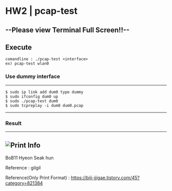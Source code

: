# HW2 | pcap-test
--**Please view Terminal Full Screen!!**--
---
## Execute
```
comandline : ./pcap-test <interface>
ex) pcap-test wlan0
```
### Use dummy interface
---
```
$ sudo ip link add dum0 type dummy
$ sudo ifconfig dum0 up
$ sudo ./pcap-test dum0
$ sudo tcpreplay -i dum0 dum0.pcap
```
---
### Result
---
![Print Info](https://user-images.githubusercontent.com/79035672/182746508-7c5baeef-d425-4694-88c9-a2f4038ebd41.png)
---
BoB11 Hyeon Seak hun

Reference : gilgil

Reference(Only Print Format) : https://biji-jjigae.tistory.com/45?category=821384
